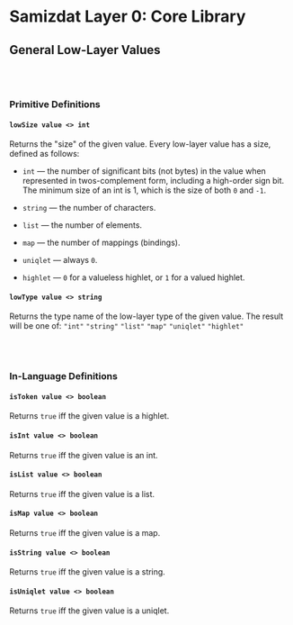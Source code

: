 Samizdat Layer 0: Core Library
==============================

General Low-Layer Values
------------------------

<br><br>
### Primitive Definitions

#### `lowSize value <> int`

Returns the "size" of the given value. Every low-layer value has
a size, defined as follows:

* `int` &mdash; the number of significant bits (not bytes) in
  the value when represented in twos-complement form, including a
  high-order sign bit. The minimum size of an int is 1, which
  is the size of both `0` and `-1`.

* `string` &mdash; the number of characters.

* `list` &mdash; the number of elements.

* `map` &mdash; the number of mappings (bindings).

* `uniqlet` &mdash; always `0`.

* `highlet` &mdash; `0` for a valueless highlet, or `1` for a
  valued highlet.

#### `lowType value <> string`

Returns the type name of the low-layer type of the given value. The
result will be one of: `"int"` `"string"` `"list"` `"map"`
`"uniqlet"` `"highlet"`


<br><br>
### In-Language Definitions

#### `isToken value <> boolean`

Returns `true` iff the given value is a highlet.

#### `isInt value <> boolean`

Returns `true` iff the given value is an int.

#### `isList value <> boolean`

Returns `true` iff the given value is a list.

#### `isMap value <> boolean`

Returns `true` iff the given value is a map.

#### `isString value <> boolean`

Returns `true` iff the given value is a string.

#### `isUniqlet value <> boolean`

Returns `true` iff the given value is a uniqlet.
